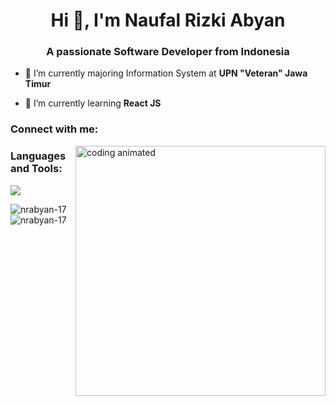 <h1 align="center">Hi 👋, I'm Naufal Rizki Abyan</h1>
<h3 align="center">A passionate Software Developer from Indonesia</h3>

- 🔭 I’m currently majoring Information System at **UPN "Veteran" Jawa Timur**

- 🌱 I’m currently learning **React JS**

<h3 align="left">Connect with me:</h3>
<p align="left">
</p>

<img align="right" width="400px" margin-bottom="5px" alt="coding animated" src="https://images.app.goo.gl/HbgyZtKQePzZQETN9">

<h3 align="left">Languages and Tools:</h3>
<img src="https://skillicons.dev/icons?i=aws,gcp,azure,react,vue,flutter">
<p><img align="left" src="https://github-readme-stats.vercel.app/api/top-langs?username=nrabyan-17&show_icons=true&locale=en&layout=compact" alt="nrabyan-17" /></p>

<p>&nbsp;<img align="left" src="https://github-readme-stats.vercel.app/api?username=nrabyan-17&show_icons=true&locale=en" alt="nrabyan-17" /></p>

    
